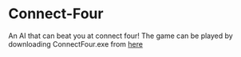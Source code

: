 # Connect-Four
An AI that can beat you at connect four! The game can be played by downloading ConnectFour.exe from [here](https://github.com/Pavitra122/Connect-Four-AI/blob/master/Connect%20Four/bin/Debug/Connect%20Four.exe?raw=true)
